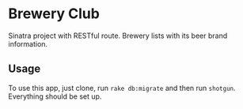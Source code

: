 # Brewery Club

Sinatra project with RESTful route.
Brewery lists with its beer brand information.

## Usage

To use this app, just clone, run `rake db:migrate` and then run `shotgun`.
Everything should be set up.
